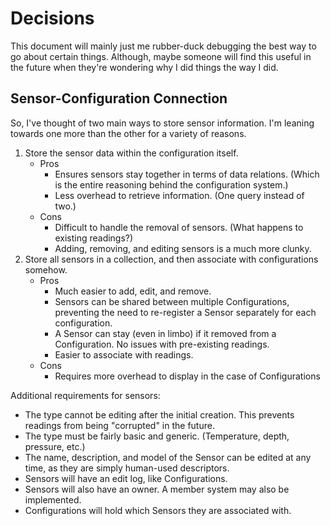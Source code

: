 # Decisions

This document will mainly just me rubber-duck debugging the best way to go about certain things. Although, maybe someone will find this useful in the future when they're wondering why I did things the way I did.

## Sensor-Configuration Connection

So, I've thought of two main ways to store sensor information. I'm leaning towards one more than the other for a variety of reasons.

1. Store the sensor data within the configuration itself.
    - Pros
        - Ensures sensors stay together in terms of data relations. (Which is the entire reasoning behind the configuration system.)
        - Less overhead to retrieve information. (One query instead of two.)
    - Cons
        - Difficult to handle the removal of sensors. (What happens to existing readings?)
        - Adding, removing, and editing sensors is a much more clunky.
2. Store all sensors in a collection, and then associate with configurations somehow.
    - Pros
        - Much easier to add, edit, and remove.
        - Sensors can be shared between multiple Configurations, preventing the need to re-register a Sensor separately for each configuration.
        - A Sensor can stay (even in limbo) if it removed from a Configuration. No issues with pre-existing readings.
        - Easier to associate with readings.
    - Cons
        - Requires more overhead to display in the case of Configurations


Additional requirements for sensors:
- The type cannot be editing after the initial creation. This prevents readings from being "corrupted" in the future.
- The type must be fairly basic and generic. (Temperature, depth, pressure, etc.)
- The name, description, and model of the Sensor can be edited at any time, as they are simply human-used descriptors.
- Sensors will have an edit log, like Configurations.
- Sensors will also have an owner. A member system may also be implemented.
- Configurations will hold which Sensors they are associated with.

